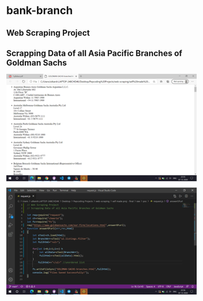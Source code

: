 # bank-branch

## Web Scraping Project
## Scrapping Data of all Asia Pacific Branches of Goldman Sachs

![screenshot](https://raw.githubusercontent.com/utkzas/bank-branch/main/Screenshot%20(898).png)

![s](https://github.com/utkzas/bank-branch/blob/main/Screenshot%20(900).png)
